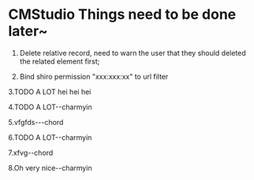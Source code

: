 CMStudio Things need to be done later~
========

1. Delete relative record, need to warn the user that they should deleted the related element first;

2. Bind shiro permission "xxx:xxx:xx" to url filter

3.TODO A LOT hei hei hei 

4.TODO A LOT--charmyin

5.vfgfds---chord

6.TODO A LOT--charmyin

7.xfvg--chord

8.Oh very nice--charmyin